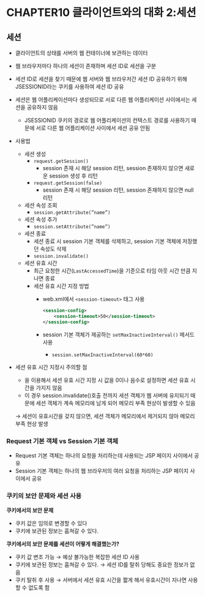 # CHAPTER10 클라이언트와의 대화 2:세션

## 세션

- 클라이언트의 상태를 서버의 웹 컨테이너에 보관하는 데이터
- 웹 브라우저마다 하나의 세션이 존재하며 세션 ID로 세션을 구분
- 세션 ID로 세션을 찾기 때문에 웹 서버와 웹 브라우저간 세션 ID 공유하기 위해 JSESSIONID라는 쿠키를 사용하여 세션 ID 공유
- 세션은 웹 어플리케이션마다 생성되므로 서로 다른 웹 어플리케이션 사이에서는 세션을 공유하지 않음
    - JSESSIONID 쿠키의 경로로 웹 어플리케이션의 컨텍스트 경로를 사용하기 때문에 서로 다른 웹 어플리케이션 사이에서 세션 공유 안됨
- 사용법
    - 세션 생성
        - `request.getSession()`
            - session 존재 시 해당 session 리턴, session 존재하지 않으면 새로운 session 생성 후 리턴
        - `request.getSession(false)`
            - session 존재 시 해당 session 리턴, session 존재하지 않으면 null 리턴
    - 세션 속성 조회
        - `session.getAttribute(”name”)`
    - 세션 속성 추가
        - `session.setAttribute(”name”)`
    - 세션 종료
        - 세션 종료 시 session 기본 객체를 삭제하고, session 기본 객체에 저장했던 속성도 삭제
        - `session.invalidate()`
    - 세션 유효 시간
        - 최근 요청한 시간(`LastAccessedTime`)을 기준으로 타임 아웃 시간 만큼 지나면 종료
        - 세션 유효 시간 지정 방법
            - web.xml에서 `<session-timeout>` 태그 사용
                
                ```xml
                <session-config>
                	<session-timeout>50</session-timeout>
                </session-config>
                ```
                
            - session 기본 객체가 제공하는 `setMaxInactiveInterval()` 메서드 사용
                - `session.setMaxInactiveInterval(60*60)`
                
- 세션 유효 시간 지정시 주의할 점
    - <session-timeout>을 이용해서 세션 유효 시간 지정 시 값을 0이나 음수로 설정하면 세션 유효 시간을 가지지 않음
    - 이 경우 session.invalidate()호출 전까지 세션 객체가 웹 서버에 유지되기 때문에 세션 객체가 계속 메모리에 남게 되어 메모리 부족 현상이 발생할 수 있음
    
    → 세션이 유효시간을 갖지 않으면, 세션 객체가 메모리에서 제거되지 않아 메모리 부족 현상 발생
    

### **Request 기본 객체 vs Session 기본 객체**

- Request 기본 객체는 하나의 요청을 처리하는데 사용되는 JSP 페이지 사이에서 공유
- Session 기본 객체는 하나의 웹 브라우저의 여러 요청을 처리하는 JSP 페이지 사이에서 공유

### 쿠키의 보안 문제와 세션 사용

**쿠키에서의 보안 문제**

- 쿠키 값은 임의로 변경할 수 있다
- 쿠키에 보관된 정보는 훔쳐갈 수 있다.

**쿠키에서의 보안 문제를 세션이 어떻게 해결했는가?**

- 쿠키 값 변조 가능 → 예상 불가능한 복잡한 세션 ID 사용
- 쿠키에 보관된 정보는 훔쳐갈 수 있다. → 세션 ID를 탈취 당해도 중요한 정보가 없음
- 쿠키 탈취 후 사용 → 서버에서 세션 유효 시간을 짧게 해서 유효시간이 지나면 사용할 수 없도록 함
